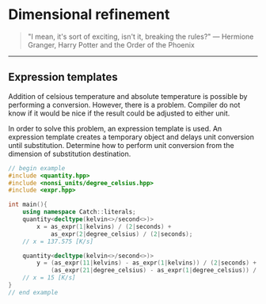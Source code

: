 # Dimensional refinement

>"I mean, it's sort of exciting, isn't it, breaking the rules?" — Hermione Granger, Harry Potter and the Order of the Phoenix

----------------------

## Expression templates

Addition of celsious temperature and absolute temperature is possible by performing a conversion.
However, there is a problem.
Compiler do not know if it would be nice if the result could be adjusted to either unit.

In order to solve this problem, an expression template is used.
An expression template creates a temporary object and delays unit conversion until substitution.
Determine how to perform unit conversion from the dimension of substitution destination.

```cpp
// begin example
#include <quantity.hpp>
#include <nonsi_units/degree_celsius.hpp>
#include <expr.hpp>

int main(){
    using namespace Catch::literals;
    quantity<decltype(kelvin<>/second<>)>
        x = as_expr(1|kelvins) / (2|seconds) +
            as_expr(2|degree_celsius) / (2|seconds);
    // x = 137.575 [K/s]

    quantity<decltype(kelvin<>/second<>)>
        y = (as_expr(11|kelvins) - as_expr(1|kelvins)) / (2|seconds) + 
            (as_expr(21|degree_celsius) - as_expr(1|degree_celsius)) / (2|seconds);
    // x = 15 [K/s]
}
// end example
```

